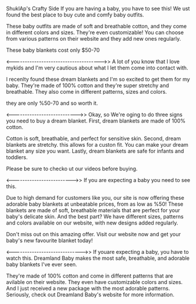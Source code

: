 ShuklAp's Crafty Side 
If you are having a baby, you have to see this! We ust found the best place to buy cute and comfy baby outfits.

These baby outfits are made of soft and breathable cotton, and they come in different colors and sizes. They're even customizable! You can choose from various patterns on their website and they add new ones regularly.

These baby blankets cost only $50-70

<------------------------------------->>
A lot of you know that I love mykids and I'm very cautious about what I let them come into contact with.

I recenlty found these dream blankets and I'm so excited to get them for my baby. They're made of 100% cotton and they're super stretchy and breathable. They also come in different patterns, sizes and colors.

they are only %50-70 and so worth it.

<--------------------------->>
Okay, so We're oging to do three signs you need to buy a dream blanket. First, dream blankets are made of 100% cotton. 

Cotton is soft, breathable, and perfect for sensitive skin. Second, dream blankets are stretchy. this allows for a custon fit. You can make your dream blanket any size you want. Lastly, dream blankets are safe for infants and toddlers. 

Please be sure to checko ut our videos before buying.

<------------------------->>
If you are expecting a baby you need to see this.

Due to high demand for customers like you, our site is now offering these adorable baby blankets at unbeatable prices, from as low as %50! These blankets are made of soft, breathable materials that are perfect for your baby's delicate skin. And the best part? We have different sizes, patterns and colors available on our website, with new designs added regularly.

Don't miss out on this amazing offer. Visit our website now and get your baby's new favourite blanket today!

<----------------------------->>
If youare expecting a baby, you have to watch this. Dreamland Baby makes the most safe, breathable, and adorable baby blankets I've ever seen.

They're made of 100% cotton and come in different patterns that are avilable on their website. They even have customizable colors and sizes. And I just received a new package with the most adorable patterns. Seriously, check out Dreamland Baby's website for more information.
